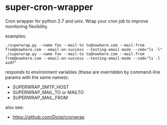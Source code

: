 super-cron-wrapper
==================

Cron wrapper for python 2.7 and unix. Wrap your cron job to improve monitoring flexibility.

examples:

    ./superwrap.py --name foo --mail-to to@nowhere.com --mail-from from@nowhere.com --email-on-success --testing-email-mode --cmd="ls -l"
    ./superwrap.py --name foo --mail-to to@nowhere.com --mail-from from@nowhere.com --email-on-success --testing-email-mode --cmd="ls -l asdf"

responds to environment variables (these are overridden by command-line params with the same names):

* SUPERWRAP_SMTP_HOST
* SUPERWRAP_MAIL_TO or MAILTO
* SUPERWRAP_MAIL_FROM

also see:

* https://github.com/Doist/cronwrap
